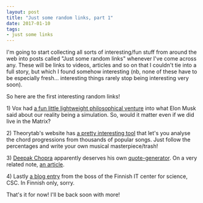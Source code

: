 ```yaml
---
layout: post
title: "Just some random links, part 1"
date: 2017-01-10
tags:
- just some links
---
```


<p>I'm going to start collecting all sorts of interesting/fun stuff from around the web into posts called "Just some random links" whenever I've come across any. These will be links to videos, articles and so on that I couldn't tie into a full story, but which I found somehow interesting (nb, none of these have to be especially fresh... interesting things rarely stop being interesting very soon).</p>

<p>So here are the first interesting random links!</p>

<p>1) Vox had <a href="http://www.vox.com/2016/6/3/11837888/simulation-problem">a fun little lightweight philosophical venture</a> into what Elon Musk said about our reality being a simulation. So, would it matter even if we did live in the Matrix?</p>

<p>2) Theorytab's website has <a href="http://www.hooktheory.com/trends" target="_blank">a pretty interesting tool</a> that let's you analyse the chord progressions from thousands of popular songs. Just follow the percentages and write your own musical masterpiece/trash!
</p>

<p>3) <a href="http://rationalwiki.org/wiki/Deepak_Chopra">Deepak Chopra</a> apparently deserves his own <a href="http://www.wisdomofchopra.com/">quote-generator</a>. On a very related note, <a href="http://journal.sjdm.org/15/15923a/jdm15923a.pdf">an article</a>.

<p>4) Lastly <a href="https://csc.fi/web/blog/post/-/blogs/ymmarrys-syntyy-kadet-syvalla-datassa">a blog entry</a> from the boss of the Finnish IT center for science, CSC. In Finnish only, sorry.

That's it for now! I'll be back soon with more!

